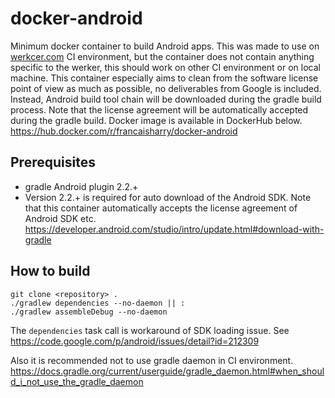# docker-android
Minimum docker container to build Android apps. This was made to use on [werkcer.com](https://app.wercker.com/) CI environment, but the container does not contain anything specific to the werker, this should work on other CI environment or on local machine. This container especially aims to clean from the software license point of view as much as possible, no deliverables from Google is included. Instead, Android build tool chain will be downloaded during the gradle build process. Note that the license agreement will be automatically accepted during the gradle build. Docker image is available in DockerHub below.
https://hub.docker.com/r/francaisharry/docker-android

## Prerequisites
- gradle Android plugin 2.2.+
 - Version 2.2.+ is required for auto download of the Android SDK. Note that this container automatically accepts the license agreement of Android SDK etc.
https://developer.android.com/studio/intro/update.html#download-with-gradle

## How to build
```
git clone <repository> .
./gradlew dependencies --no-daemon || :
./gradlew assembleDebug --no-daemon
```
The `dependencies` task call is workaround of SDK loading issue. See https://code.google.com/p/android/issues/detail?id=212309

Also it is recommended not to use gradle daemon in CI environment. https://docs.gradle.org/current/userguide/gradle_daemon.html#when_should_i_not_use_the_gradle_daemon
